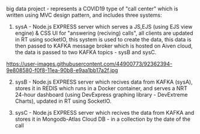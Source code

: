 big data project - represents a COVID19 type of "call center" which is written using MVC design pattern, and includes three systems:

1) sysA - Node.js EXPRESS server which serves a JS,EJS (using EJS view engine) & CSS  UI for "answering (reciving) calls", all clients are updated in RT using socketIO, this system is used to create the data, this data is then passed to KAFKA message broker which is hosted on Aiven cloud, the data is passed to two KAFKA topics - sysB and sysC.

https://user-images.githubusercontent.com/44900773/92362394-9e808580-f0f8-11ea-90b8-e9aa1bb17a2f.jpg

2) sysB - Node.js EXPRESS server which recives data from KAFKA (sysA), stores it in REDIS which runs in a Docker container, and serves a NRT 24-hour dashboard (using DevExpress graphing library - DevExtreme Charts), updated in RT using SocketIO.

3) sysC - Node.js EXPRESS server which recives the data from KAFKA and stores it in Mongodb-Atlas Cloud DB - in a collection by the date of the call
